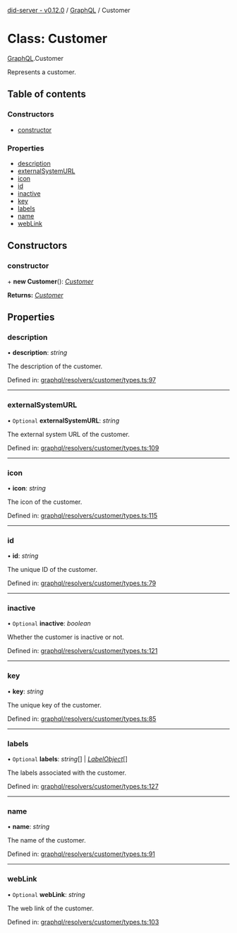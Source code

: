 [did-server - v0.12.0](../README.md) / [GraphQL](../modules/graphql.md) / Customer

# Class: Customer

[GraphQL](../modules/graphql.md).Customer

Represents a customer.

## Table of contents

### Constructors

- [constructor](graphql.customer.md#constructor)

### Properties

- [description](graphql.customer.md#description)
- [externalSystemURL](graphql.customer.md#externalsystemurl)
- [icon](graphql.customer.md#icon)
- [id](graphql.customer.md#id)
- [inactive](graphql.customer.md#inactive)
- [key](graphql.customer.md#key)
- [labels](graphql.customer.md#labels)
- [name](graphql.customer.md#name)
- [webLink](graphql.customer.md#weblink)

## Constructors

### constructor

\+ **new Customer**(): [*Customer*](graphql.customer.md)

**Returns:** [*Customer*](graphql.customer.md)

## Properties

### description

• **description**: *string*

The description of the customer.

Defined in: [graphql/resolvers/customer/types.ts:97](https://github.com/Puzzlepart/did/blob/dev/server/graphql/resolvers/customer/types.ts#L97)

___

### externalSystemURL

• `Optional` **externalSystemURL**: *string*

The external system URL of the customer.

Defined in: [graphql/resolvers/customer/types.ts:109](https://github.com/Puzzlepart/did/blob/dev/server/graphql/resolvers/customer/types.ts#L109)

___

### icon

• **icon**: *string*

The icon of the customer.

Defined in: [graphql/resolvers/customer/types.ts:115](https://github.com/Puzzlepart/did/blob/dev/server/graphql/resolvers/customer/types.ts#L115)

___

### id

• **id**: *string*

The unique ID of the customer.

Defined in: [graphql/resolvers/customer/types.ts:79](https://github.com/Puzzlepart/did/blob/dev/server/graphql/resolvers/customer/types.ts#L79)

___

### inactive

• `Optional` **inactive**: *boolean*

Whether the customer is inactive or not.

Defined in: [graphql/resolvers/customer/types.ts:121](https://github.com/Puzzlepart/did/blob/dev/server/graphql/resolvers/customer/types.ts#L121)

___

### key

• **key**: *string*

The unique key of the customer.

Defined in: [graphql/resolvers/customer/types.ts:85](https://github.com/Puzzlepart/did/blob/dev/server/graphql/resolvers/customer/types.ts#L85)

___

### labels

• `Optional` **labels**: *string*[] \| [*LabelObject*](graphql.labelobject.md)[]

The labels associated with the customer.

Defined in: [graphql/resolvers/customer/types.ts:127](https://github.com/Puzzlepart/did/blob/dev/server/graphql/resolvers/customer/types.ts#L127)

___

### name

• **name**: *string*

The name of the customer.

Defined in: [graphql/resolvers/customer/types.ts:91](https://github.com/Puzzlepart/did/blob/dev/server/graphql/resolvers/customer/types.ts#L91)

___

### webLink

• `Optional` **webLink**: *string*

The web link of the customer.

Defined in: [graphql/resolvers/customer/types.ts:103](https://github.com/Puzzlepart/did/blob/dev/server/graphql/resolvers/customer/types.ts#L103)
